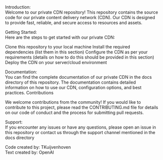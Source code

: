 Introduction: <br>
Welcome to our private CDN repository! This repository contains the source code for our private content delivery network (CDN). Our CDN is designed to provide fast, reliable, and secure access to resources and assets.

Getting Started: <br>
Here are the steps to get started with our private CDN:

Clone this repository to your local machine
Install the required dependencies (list them in this section)
Configure the CDN as per your requirements (details on how to do this should be provided in this section)
Deploy the CDN on your server/cloud environment

Documentation: <br>
You can find the complete documentation of our private CDN in the docs directory of this repository. The documentation contains detailed information on how to use our CDN, configuration options, and best practices.
Contributions <br>

We welcome contributions from the community! If you would like to contribute to this project, please read the CONTRIBUTING.md file for details on our code of conduct and the process for submitting pull requests.

Support: <br>
If you encounter any issues or have any questions, please open an issue in this repository or contact us through the support channel mentioned in the docs directory

Code created by: TKuijvenhoven <br>
Text created by: OpenAI
